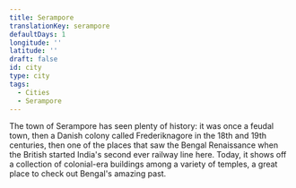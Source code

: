 ```yaml
---
title: Serampore
translationKey: serampore
defaultDays: 1
longitude: ''
latitude: ''
draft: false
id: city
type: city
tags:
  - Cities
  - Serampore
---
```

The town of Serampore has seen plenty of history: it was once a feudal town, then a Danish colony called Frederiknagore in the 18th and 19th centuries, then one of the places that saw the Bengal Renaissance when the British started India's second ever railway line here. Today, it shows off a collection of colonial-era buildings among a variety of temples, a great place to check out Bengal's amazing past. 